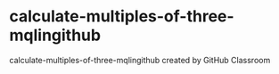 # calculate-multiples-of-three-mqlingithub
calculate-multiples-of-three-mqlingithub created by GitHub Classroom
